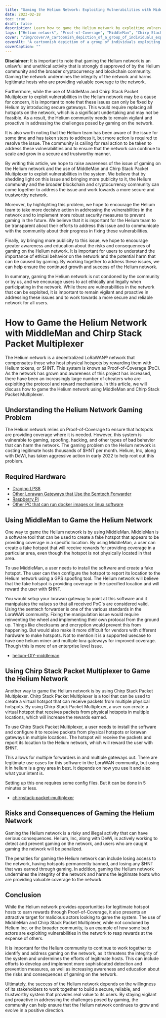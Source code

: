 ```yaml
---
title: "Gaming the Helium Network: Exploiting Vulnerabilities with MiddleMan and Chirp Stack Packet Multiplexer"
date: 2023-02-18
toc: true
draft: false
description: Learn how to game the Helium network by exploiting vulnerabilities with MiddleMan and Chirp Stack Packet Multiplexer, as well as the risks and consequences of doing so.
tags: ["Helium network", "Proof-of-Coverage", "MiddleMan", "Chirp Stack Packet Multiplexer", "gaming", "exploiting vulnerabilities", "LoRaWAN network", "cryptocurrency", "blockchain", "decentralized network", "hotspots", "spoofing", "cheating", "illegal activity", "penalties", "integrity of network", "rewards", "malicious actors", "network security", "legitimate hosts"]
cover: "/img/cover/A_cartoonish_depiction_of_a_group_of_individuals_exploiting.png"
coverAlt: "A cartoonish depiction of a group of individuals exploiting a helium balloon with an image of a LoRaWAN® gateway and MiddleMan or Chirp Stack Packet Multiplexer in the background."
coverCaption: ""
---
```


**Disclaimer**:
It is important to note that gaming the Helium network is an unlawful and unethical activity that is strongly disapproved of by the Helium community and the broader cryptocurrency and blockchain community. Gaming the network undermines the integrity of the network and harms legitimate hosts who are providing valuable coverage to the network.

Furthermore, while the use of MiddleMan and Chirp Stack Packet Multiplexer to exploit vulnerabilities in the Helium network may be a cause for concern, it is important to note that these issues can only be fixed by Helium by introducing secure gateways. This would require replacing all hotspots on the network, which is a significant undertaking and may not be feasible. As a result, the Helium community needs to remain vigilant and proactive in addressing the challenges posed by gaming on the network.

It is also worth noting that the Helium team has been aware of the issue for some time and has taken steps to address it, but more action is required to resolve the issue. The community is calling for real action to be taken to address these vulnerabilities and to ensure that the network can continue to scale and grow in a secure and trustworthy manner.

By writing this article, we hope to raise awareness of the issue of gaming on the Helium network and the use of MiddleMan and Chirp Stack Packet Multiplexer to exploit vulnerabilities in the system. We believe that by shedding light on this issue and bringing more publicity to it, the Helium community and the broader blockchain and cryptocurrency community can come together to address the issue and work towards a more secure and trustworthy network.

Moreover, by highlighting this problem, we hope to encourage the Helium team to take more decisive action in addressing the vulnerabilities in the network and to implement more robust security measures to prevent gaming in the future. We believe that it is important for the Helium team to be transparent about their efforts to address this issue and to communicate with the community about their progress in fixing these vulnerabilities.

Finally, by bringing more publicity to this issue, we hope to encourage greater awareness and education about the risks and consequences of gaming on the Helium network. It is important for users to understand the importance of ethical behavior on the network and the potential harm that can be caused by gaming. By working together to address these issues, we can help ensure the continued growth and success of the Helium network.

In summary, gaming the Helium network is not condoned by the community or by us, and we encourage users to act ethically and legally when participating in the network. While there are vulnerabilities in the network that can be exploited, it is important to remain vigilant and proactive in addressing these issues and to work towards a more secure and reliable network for all users.

# How to Game the Helium Network with MiddleMan and Chirp Stack Packet Multiplexer
The Helium network is a decentralized LoRaWAN® network that compensates those who host physical hotspots by rewarding them with Helium tokens, or $HNT. This system is known as Proof-of-Coverage (PoC). As the network has grown and awareness of this project has increased, there have been an increasingly large number of cheaters who are exploiting the protocol and reward mechanisms. In this article, we will discuss how to game the Helium network using MiddleMan and Chirp Stack Packet Multiplexer.

## Understanding the Helium Network Gaming Problem
The Helium network relies on Proof-of-Coverage to ensure that hotspots are providing coverage where it is needed. However, this system is vulnerable to gaming, spoofing, hacking, and other types of bad behavior that can harm the network. The gaming problem on the Helium network is costing legitimate hosts thousands of $HNT per month. Helium, Inc, along with DeWi, has taken aggressive action in early 2022 to help root out this problem.

## Required Hardware
- [Dragino LPS8](https://www.ebay.com/sch/i.html?_nkw=dragino+lps8)
- [Other Lorawan Gateways that Use the Semtech Forwarder](https://amzn.to/41bcskb)
- [Raspberry Pi](https://amzn.to/3KjFCYp)
- [Other PC that can run docker images or linux software](https://amzn.to/3YkFhcj)

## Using MiddleMan to Game the Helium Network
One way to game the Helium network is by using MiddleMan. MiddleMan is a software tool that can be used to create a fake hotspot that appears to be providing coverage in a specific location. By using MiddleMan, a user can create a fake hotspot that will receive rewards for providing coverage in a particular area, even though the hotspot is not physically located in that area.

To use MiddleMan, a user needs to install the software and create a fake hotspot. The user can then configure the hotspot to report its location to the Helium network using a GPS spoofing tool. The Helium network will believe that the fake hotspot is providing coverage in the specified location and will reward the user with $HNT.

You would setup your lorawan gateway to point at this software and it manipulates the values so that all received PoC's are considered valid.  Using the semtech forwarder is one of the various standards in the LoraWAN community. Fixing the manipulation issue would require reinventing the wheel and implementing their own protocal from the ground up. Things like checksums and encryption would prevent this from happening. But would also make it more difficult for vendors with different hardware to make hotspots. Not to mention it is a supported usecase to have one helium miner and multiple lora gateways for improved coverage. Though this is more of an enterprise level issue. 

 - [helium-DIY-middleman](https://github.com/curiousfokker/helium-DIY-middleman)

## Using Chirp Stack Packet Multiplexer to Game the Helium Network
Another way to game the Helium network is by using Chirp Stack Packet Multiplexer. Chirp Stack Packet Multiplexer is a tool that can be used to create a virtual hotspot that can receive packets from multiple physical hotspots. By using Chirp Stack Packet Multiplexer, a user can create a virtual hotspot that receives packets from physical hotspots in multiple locations, which will increase the rewards earned.

To use Chirp Stack Packet Multiplexer, a user needs to install the software and configure it to receive packets from physical hotspots or lorawan gateways in multiple locations. The hotspot will receive the packets and report its location to the Helium network, which will reward the user with $HNT.

This allows for multiple forwarders in and multiple gateways out. There are legitimate use cases for this software in the LoraWAN community, but using it in helium is a grey area in best. It depends on how you use it and also what your intent is. 

Setting up this one requires some config files. But it can be done in 5 minutes or less.
- [chirpstack-packet-multiplexer](https://github.com/brocaar/chirpstack-packet-multiplexer)


## Risks and Consequences of Gaming the Helium Network
Gaming the Helium network is a risky and illegal activity that can have serious consequences. Helium, Inc, along with DeWi, is actively working to detect and prevent gaming on the network, and users who are caught gaming the network will be penalized.

The penalties for gaming the Helium network can include losing access to the network, having hotspots permanently banned, and losing any $HNT that was earned through gaming. In addition, gaming the Helium network undermines the integrity of the network and harms the legitimate hosts who are providing valuable coverage to the network.

## Conclusion
While the Helium network provides opportunities for legitimate hotspot hosts to earn rewards through Proof-of-Coverage, it also presents an attractive target for malicious actors looking to game the system. The use of MiddleMan and Chirp Stack Packet Multiplexer, while not condoned by Helium Inc. or the broader community, is an example of how some bad actors are exploiting vulnerabilities in the network to reap rewards at the expense of others.

It is important for the Helium community to continue to work together to identify and address gaming on the network, as it threatens the integrity of the system and undermines the efforts of legitimate hosts. This can include efforts to develop and implement more sophisticated detection and prevention measures, as well as increasing awareness and education about the risks and consequences of gaming on the network.

Ultimately, the success of the Helium network depends on the willingness of its stakeholders to work together to build a secure, reliable, and trustworthy system that provides real value to its users. By staying vigilant and proactive in addressing the challenges posed by gaming, the community can help ensure that the Helium network continues to grow and evolve in a positive direction.